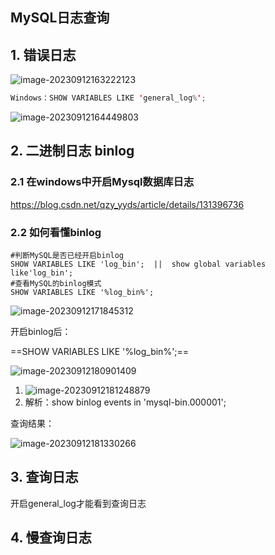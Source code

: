 ## MySQL日志查询

## 1.  错误日志

![image-20230912163222123](C:\Users\Tmac1\AppData\Roaming\Typora\typora-user-images\image-20230912163222123.png)

```java
Windows：SHOW VARIABLES LIKE 'general_log%';
```

![image-20230912164449803](C:\Users\Tmac1\AppData\Roaming\Typora\typora-user-images\image-20230912164449803.png)



## 2.  二进制日志 binlog

### 2.1 在windows中开启Mysql数据库日志

https://blog.csdn.net/qzy_yyds/article/details/131396736 

### 2.2 如何看懂binlog

```
#判断MySQL是否已经开启binlog 
SHOW VARIABLES LIKE 'log_bin';  ||	show global variables like'log_bin';
#查看MySQL的binlog模式
SHOW VARIABLES LIKE '%log_bin%';
```

![image-20230912171845312](C:\Users\Tmac1\AppData\Roaming\Typora\typora-user-images\image-20230912171845312.png)

开启binlog后：

==SHOW VARIABLES LIKE '%log_bin%';==

![image-20230912180901409](C:\Users\Tmac1\AppData\Roaming\Typora\typora-user-images\image-20230912180901409.png)

1. ![image-20230912181248879](C:\Users\Tmac1\AppData\Roaming\Typora\typora-user-images\image-20230912181248879.png)
2. 解析：show binlog events in 'mysql-bin.000001';

查询结果：

![image-20230912181330266](C:\Users\Tmac1\AppData\Roaming\Typora\typora-user-images\image-20230912181330266.png)



## 3. 查询日志

开启general_log才能看到查询日志

## 4. 慢查询日志

